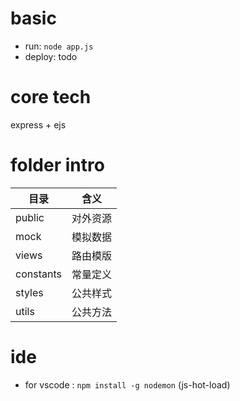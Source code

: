# basic
- run: <code>node app.js</code>
- deploy:  todo


# core tech
express + ejs

# folder intro
| 目录       |   含义           |
|-----------|------------------|
| public    | 对外资源 |
| mock       | 模拟数据|
| views    | 路由模版|
| constants | 常量定义|
| styles    | 公共样式|
| utils     | 公共方法||


# ide
- for vscode : <code>npm install -g nodemon</code> (js-hot-load) 
